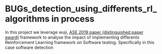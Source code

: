 # BUGs_detection_using_differents_rl_algorithms in process

In this project we leverage wuji, [ASE 2019 paper (distinguished paper award)](https://2019.ase-conferences.org/details/ase-2019-papers/39/Wuji-Automatic-Online-Combat-Game-Testing-Using-Evolutionary-Deep-Reinforcement-Lear) framework to analyse the impact of implementing differents Reinforcement Learning framework on Software testing. Specifically in this case software detection
